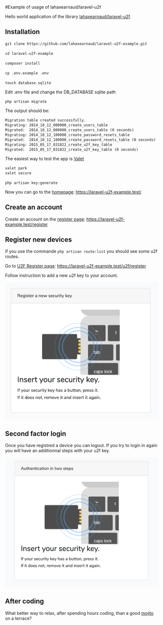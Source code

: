 #Example of usage of lahaxearnaud/laravel-u2f

Hello world application of the library [lahaxearnaud/laravel-u2f](https://github.com/lahaxearnaud/laravel-u2f).


## Installation

    git clone https://github.com/lahaxearnaud/laravel-u2f-example.git
    
    cd laravel-u2f-example
    
    composer install
    
    cp .env.example .env
    
    touch database.sqlite

Edit .env file and change the DB_DATABASE sqlite path

    php artisan migrate

The output should be:

    Migration table created successfully.
    Migrating: 2014_10_12_000000_create_users_table
    Migrated:  2014_10_12_000000_create_users_table (0 seconds)
    Migrating: 2014_10_12_100000_create_password_resets_table
    Migrated:  2014_10_12_100000_create_password_resets_table (0 seconds)
    Migrating: 2015_05_17_031822_create_u2f_key_table
    Migrated:  2015_05_17_031822_create_u2f_key_table (0 seconds)

The easiest way to test the app is [Valet](https://laravel.com/docs/5.8/valet)

    valet park
    valet secure

    php artisan key:generate

Now you can go to the [homepage](https://laravel-u2f-example.test/): https://laravel-u2f-example.test/

## Create an account

Create an account on the [register page](https://laravel-u2f-example.test/register): https://laravel-u2f-example.test/register


## Register new devices

If you use the commande ```php artisan route:list``` you should see some u2f routes.

Go to [U2F Register page](https://laravel-u2f-example.test/u2f/register): https://laravel-u2f-example.test/u2f/register

Follow instruction to add a new u2f key to your account.

![Register](/doc/register.png?raw=true)

## Second factor login

Once you have registred a device you can logout.
If you try to login in again you will have an additionnal steps with your u2f key.

![Register](/doc/login.png?raw=true)



## After coding

What better way to relax, after spending hours coding, than a good [mojito](https://cocktailand.fr/cocktail/recette/mojito-26) on a terrace?
